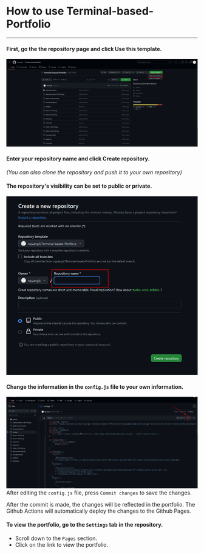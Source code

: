 # How to use Terminal-based-Portfolio
---

#### First, go the the repository page and click Use this template.

![Template](assets/img/use-template.png)

#### Enter your repository name and click Create repository.
*(You can also clone the repository and push it to your own repository)*

#### The repository's visibility can be set to public or private.

![alt text](assets/img/create-tem.png)

#### Change the information in the `config.js` file to your own information.

![alt text](assets/img/editconfig.png)
After editing the `config.js` file, press `Commit changes` to save the changes.

After the commit is made, the changes will be reflected in the portfolio. The Github Actions will automatically deploy the changes to the Github Pages.

#### To view the portfolio, go to the `Settings` tab in the repository.

- Scroll down to the `Pages` section.
- Click on the link to view the portfolio.